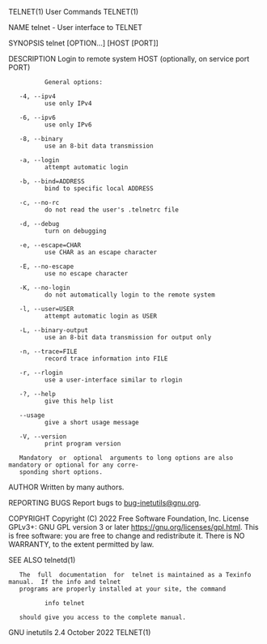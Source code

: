 TELNET(1)                                    User Commands                                    TELNET(1)

NAME
       telnet - User interface to TELNET

SYNOPSIS
       telnet [OPTION...] [HOST [PORT]]

DESCRIPTION
       Login to remote system HOST (optionally, on service port PORT)

              General options:

       -4, --ipv4
              use only IPv4

       -6, --ipv6
              use only IPv6

       -8, --binary
              use an 8-bit data transmission

       -a, --login
              attempt automatic login

       -b, --bind=ADDRESS
              bind to specific local ADDRESS

       -c, --no-rc
              do not read the user's .telnetrc file

       -d, --debug
              turn on debugging

       -e, --escape=CHAR
              use CHAR as an escape character

       -E, --no-escape
              use no escape character

       -K, --no-login
              do not automatically login to the remote system

       -l, --user=USER
              attempt automatic login as USER

       -L, --binary-output
              use an 8-bit data transmission for output only

       -n, --trace=FILE
              record trace information into FILE

       -r, --rlogin
              use a user-interface similar to rlogin

       -?, --help
              give this help list

       --usage
              give a short usage message

       -V, --version
              print program version

       Mandatory  or  optional  arguments to long options are also mandatory or optional for any corre-
       sponding short options.

AUTHOR
       Written by many authors.

REPORTING BUGS
       Report bugs to <bug-inetutils@gnu.org>.

COPYRIGHT
       Copyright (C) 2022 Free Software Foundation, Inc.  License GPLv3+: GNU GPL version  3  or  later
       <https://gnu.org/licenses/gpl.html>.
       This is free software: you are free to change and redistribute it.  There is NO WARRANTY, to the
       extent permitted by law.

SEE ALSO
       telnetd(1)

       The  full  documentation  for  telnet is maintained as a Texinfo manual.  If the info and telnet
       programs are properly installed at your site, the command

              info telnet

       should give you access to the complete manual.

GNU inetutils 2.4                             October 2022                                    TELNET(1)
